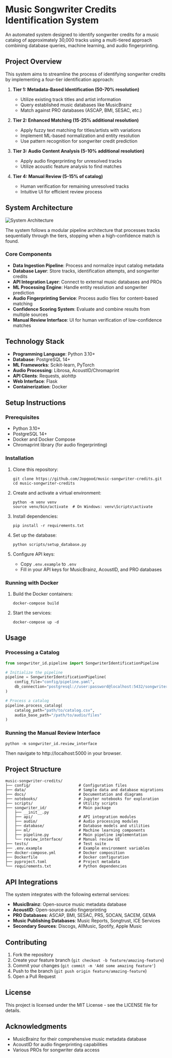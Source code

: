 # Music Songwriter Credits Identification System

An automated system designed to identify songwriter credits for a music catalog of approximately 30,000 tracks using a multi-tiered approach combining database queries, machine learning, and audio fingerprinting.

## Project Overview

This system aims to streamline the process of identifying songwriter credits by implementing a four-tier identification approach:

1. **Tier 1: Metadata-Based Identification (50-70% resolution)**
   - Utilize existing track titles and artist information
   - Query established music databases like MusicBrainz
   - Match against PRO databases (ASCAP, BMI, SESAC, etc.)

2. **Tier 2: Enhanced Matching (15-25% additional resolution)**
   - Apply fuzzy text matching for titles/artists with variations
   - Implement ML-based normalization and entity resolution
   - Use pattern recognition for songwriter credit prediction

3. **Tier 3: Audio Content Analysis (5-10% additional resolution)**
   - Apply audio fingerprinting for unresolved tracks
   - Utilize acoustic feature analysis to find matches

4. **Tier 4: Manual Review (5-15% of catalog)**
   - Human verification for remaining unresolved tracks
   - Intuitive UI for efficient review process

## System Architecture

![System Architecture](docs/images/architecture.png)

The system follows a modular pipeline architecture that processes tracks sequentially through the tiers, stopping when a high-confidence match is found.

### Core Components

- **Data Ingestion Pipeline**: Process and normalize input catalog metadata
- **Database Layer**: Store tracks, identification attempts, and songwriter credits
- **API Integration Layer**: Connect to external music databases and PROs
- **ML Processing Engine**: Handle entity resolution and songwriter prediction
- **Audio Fingerprinting Service**: Process audio files for content-based matching
- **Confidence Scoring System**: Evaluate and combine results from multiple sources
- **Manual Review Interface**: UI for human verification of low-confidence matches

## Technology Stack

- **Programming Language**: Python 3.10+
- **Database**: PostgreSQL 14+
- **ML Frameworks**: Scikit-learn, PyTorch
- **Audio Processing**: Librosa, AcoustID/Chromaprint
- **API Clients**: Requests, aiohttp
- **Web Interface**: Flask
- **Containerization**: Docker

## Setup Instructions

### Prerequisites

- Python 3.10+
- PostgreSQL 14+
- Docker and Docker Compose
- Chromaprint library (for audio fingerprinting)

### Installation

1. Clone this repository:
   ```
   git clone https://github.com/Jopgood/music-songwriter-credits.git
   cd music-songwriter-credits
   ```

2. Create and activate a virtual environment:
   ```
   python -m venv venv
   source venv/bin/activate  # On Windows: venv\Scripts\activate
   ```

3. Install dependencies:
   ```
   pip install -r requirements.txt
   ```

4. Set up the database:
   ```
   python scripts/setup_database.py
   ```

5. Configure API keys:
   - Copy `.env.example` to `.env`
   - Fill in your API keys for MusicBrainz, AcoustID, and PRO databases

### Running with Docker

1. Build the Docker containers:
   ```
   docker-compose build
   ```

2. Start the services:
   ```
   docker-compose up -d
   ```

## Usage

### Processing a Catalog

```python
from songwriter_id.pipeline import SongwriterIdentificationPipeline

# Initialize the pipeline
pipeline = SongwriterIdentificationPipeline(
    config_file="config/pipeline.yaml",
    db_connection="postgresql://user:password@localhost:5432/songwriter_db"
)

# Process a catalog
pipeline.process_catalog(
    catalog_path="path/to/catalog.csv",
    audio_base_path="/path/to/audio/files"
)
```

### Running the Manual Review Interface

```
python -m songwriter_id.review_interface
```

Then navigate to http://localhost:5000 in your browser.

## Project Structure

```
music-songwriter-credits/
├── config/                     # Configuration files
├── data/                       # Sample data and database migrations
├── docs/                       # Documentation and diagrams
├── notebooks/                  # Jupyter notebooks for exploration
├── scripts/                    # Utility scripts
├── songwriter_id/              # Main package
│   ├── __init__.py
│   ├── api/                    # API integration modules
│   ├── audio/                  # Audio processing modules
│   ├── database/               # Database models and utilities
│   ├── ml/                     # Machine learning components
│   ├── pipeline.py             # Main pipeline implementation
│   └── review_interface/       # Manual review UI
├── tests/                      # Test suite
├── .env.example                # Example environment variables
├── docker-compose.yml          # Docker composition
├── Dockerfile                  # Docker configuration
├── pyproject.toml              # Project metadata
└── requirements.txt            # Python dependencies
```

## API Integrations

The system integrates with the following external services:

- **MusicBrainz**: Open-source music metadata database
- **AcoustID**: Open-source audio fingerprinting
- **PRO Databases**: ASCAP, BMI, SESAC, PRS, SOCAN, SACEM, GEMA
- **Music Publishing Databases**: Music Reports, Songtrust, ICE Services
- **Secondary Sources**: Discogs, AllMusic, Spotify, Apple Music

## Contributing

1. Fork the repository
2. Create your feature branch (`git checkout -b feature/amazing-feature`)
3. Commit your changes (`git commit -m 'Add some amazing feature'`)
4. Push to the branch (`git push origin feature/amazing-feature`)
5. Open a Pull Request

## License

This project is licensed under the MIT License - see the LICENSE file for details.

## Acknowledgments

- MusicBrainz for their comprehensive music metadata database
- AcoustID for audio fingerprinting capabilities
- Various PROs for songwriter data access